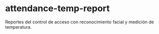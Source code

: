 # attendance-temp-report
 Reportes del control de acceso con reconocimiento facial y medición de temperatura.
 
